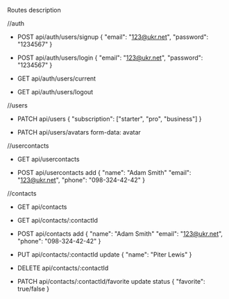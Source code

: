 Routes description

//auth

- POST api/auth/users/signup
  {
  "email": "123@ukr.net",
  "password": "1234567"
  }

- POST api/auth/users/login
  {
  "email": "123@ukr.net",
  "password": "1234567"
  }

- GET api/auth/users/current

- GET api/auth/users/logout

//users

- PATCH api/users
  {
  "subscription": ["starter", "pro", "business"]
  }

- PATCH api/users/avatars
  form-data: avatar

//usercontacts

- GET api/usercontacts

- POST api/usercontacts
  add
  {
  "name": "Adam Smith"
  "email": "123@ukr.net",
  "phone": "098-324-42-42"
  }

//contacts

- GET api/contacts

- GET api/contacts/:contactId

- POST api/contacts
  add
  {
  "name": "Adam Smith"
  "email": "123@ukr.net",
  "phone": "098-324-42-42"
  }

- PUT api/contacts/:contactId
  update
  {
  "name": "Piter Lewis"
  }

- DELETE api/contacts/:contactId
- PATCH api/contacts/:contactId/favorite
  update status
  {
  "favorite": true/false
  }
